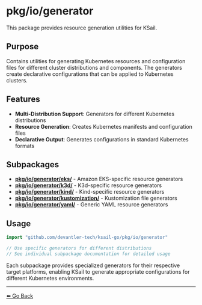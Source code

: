 # pkg/io/generator

This package provides resource generation utilities for KSail.

## Purpose

Contains utilities for generating Kubernetes resources and configuration files for different cluster distributions and components. The generators create declarative configurations that can be applied to Kubernetes clusters.

## Features

- **Multi-Distribution Support**: Generators for different Kubernetes distributions
- **Resource Generation**: Creates Kubernetes manifests and configuration files
- **Declarative Output**: Generates configurations in standard Kubernetes formats

## Subpackages

- **[pkg/io/generator/eks/](./eks/README.md)** - Amazon EKS-specific resource generators
- **[pkg/io/generator/k3d/](./k3d/README.md)** - K3d-specific resource generators  
- **[pkg/io/generator/kind/](./kind/README.md)** - Kind-specific resource generators
- **[pkg/io/generator/kustomization/](./kustomization/README.md)** - Kustomization file generators
- **[pkg/io/generator/yaml/](./yaml/README.md)** - Generic YAML resource generators

## Usage

```go
import "github.com/devantler-tech/ksail-go/pkg/io/generator"

// Use specific generators for different distributions
// See individual subpackage documentation for detailed usage
```

Each subpackage provides specialized generators for their respective target platforms, enabling KSail to generate appropriate configurations for different Kubernetes environments.

---

[⬅️ Go Back](../README.md)
